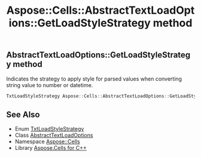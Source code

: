 ﻿---
title: Aspose::Cells::AbstractTextLoadOptions::GetLoadStyleStrategy method
linktitle: GetLoadStyleStrategy
second_title: Aspose.Cells for C++ API Reference
description: 'Aspose::Cells::AbstractTextLoadOptions::GetLoadStyleStrategy method. Indicates the strategy to apply style for parsed values when converting string value to number or datetime in C++.'
type: docs
weight: 800
url: /cpp/aspose.cells/abstracttextloadoptions/getloadstylestrategy/
---
## AbstractTextLoadOptions::GetLoadStyleStrategy method


Indicates the strategy to apply style for parsed values when converting string value to number or datetime.

```cpp
TxtLoadStyleStrategy Aspose::Cells::AbstractTextLoadOptions::GetLoadStyleStrategy()
```

## See Also

* Enum [TxtLoadStyleStrategy](../../txtloadstylestrategy/)
* Class [AbstractTextLoadOptions](../)
* Namespace [Aspose::Cells](../../)
* Library [Aspose.Cells for C++](../../../)

